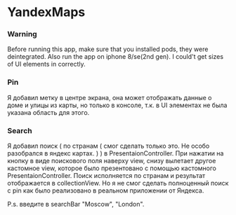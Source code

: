 # YandexMaps

### Warning
Before running this app, make sure that you installed pods, they were deintegrated.
Also run the app on iphone 8/se(2nd gen). I could't get sizes of UI elements in correctly.

### Pin
Я добавил метку в центре экрана, она может отображать данные о доме и улицы из карты, но только в консоле, т.к. в UI элементах не была указана область для этого.
  
### Search
Я добавил поиск ( по странам ( смог сделать только это. Не особо разобрался в яндекс картах. ) ) в PresentaionController. При нажатии на кнопку в виде поискового поля наверху view, снизу вылетает другое кастомное view, которое было презентовано с помощью кастомного PresentaionController. Поиск исполняется по странам и результат отображается в collectionView. Но я не смог сделать полноценный поиск с pin как было реализовано в реальном приложении от Яндекса. 

P.s. введите в searchBar "Moscow", "London".
